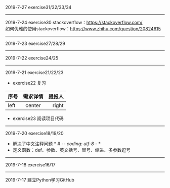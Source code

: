 2019-7-27 exercise31/32/33/34
***
2019-7-24 exercise30
stackoverflow：https://stackoverflow.com/ <br>
如何优雅的使用stackoverflow：https://www.zhihu.com/question/20824615
***
2019-7-23 exercise27/28/29
***
2019-7-22 exercise24/25
***
2019-7-21  exercise21/22/23
- exercise22 复习

 序号 | 需求详情 | 提报人
:---| :----: | ----: |
left | center | right
- exercise23 阅读项目代码



***
2019-7-20  exercise18/19/20
- 解决了中文注释问题 * # -*- coding: utf-8 -* *
- 定义函数：def、参数、英文括号、冒号、缩进、多参数逗号
***
2019-7-18  exercise16/17
***
2019-7-17 建立Python学习GitHub
